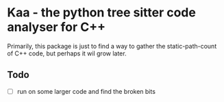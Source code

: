 # Kaa - the python tree sitter code analyser for C++

Primarily, this package is just to find a way to gather the static-path-count
of C++ code, but perhaps it wil grow later.

## Todo

- [ ] run on some larger code and find the broken bits
